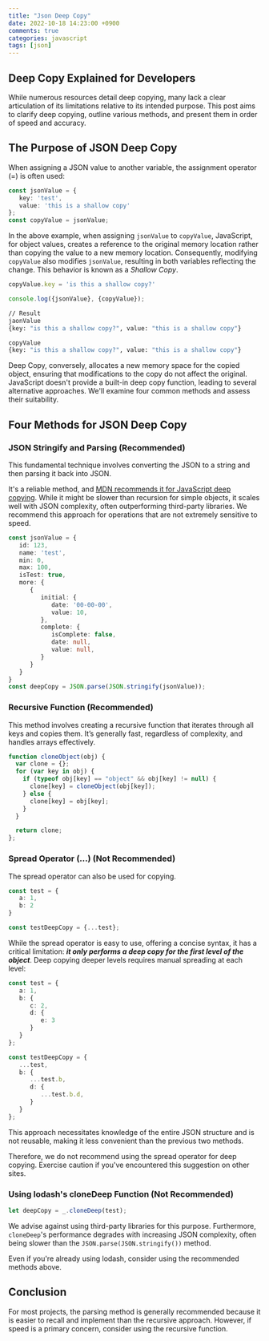 ```yaml
---
title: "Json Deep Copy"
date: 2022-10-18 14:23:00 +0900
comments: true
categories: javascript
tags: [json]
---
```


## Deep Copy Explained for Developers

While numerous resources detail deep copying, many lack a clear articulation of its limitations relative to its intended purpose. This post aims to clarify deep copying, outline various methods, and present them in order of speed and accuracy.

## The Purpose of JSON Deep Copy

When assigning a JSON value to another variable, the assignment operator (=) is often used:

```ts
const jsonValue = {
   key: 'test',
   value: 'this is a shallow copy'
};
const copyValue = jsonValue;
```

In the above example, when assigning `jsonValue` to `copyValue`, JavaScript, for object values, creates a reference to the original memory location rather than copying the value to a new memory location. Consequently, modifying `copyValue` also modifies `jsonValue`, resulting in both variables reflecting the change. This behavior is known as a *Shallow Copy*.

```ts
copyValue.key = 'is this a shallow copy?'

console.log({jsonValue}, {copyValue});

```

```bash
// Result
jaonValue
{key: "is this a shallow copy?", value: "this is a shallow copy"}

copyValue
{key: "is this a shallow copy?", value: "this is a shallow copy"}
```

Deep Copy, conversely, allocates a new memory space for the copied object, ensuring that modifications to the copy do not affect the original. JavaScript doesn't provide a built-in deep copy function, leading to several alternative approaches. We'll examine four common methods and assess their suitability.

## Four Methods for JSON Deep Copy

### JSON Stringify and Parsing (Recommended)

This fundamental technique involves converting the JSON to a string and then parsing it back into JSON.<br/>

It's a reliable method, and [MDN recommends it for JavaScript deep copying](https://developer.mozilla.org/en-US/docs/Glossary/Deep_copy). While it might be slower than recursion for simple objects, it scales well with JSON complexity, often outperforming third-party libraries. We recommend this approach for operations that are not extremely sensitive to speed.

```ts
const jsonValue = {
   id: 123,
   name: 'test',
   min: 0,
   max: 100,
   isTest: true,
   more: {
      {
         initial: {
            date: '00-00-00',
            value: 10,
         },
         complete: {
            isComplete: false,
            date: null,
            value: null,
         }
      }
   }
}
const deepCopy = JSON.parse(JSON.stringify(jsonValue));
```

### Recursive Function (Recommended)

This method involves creating a recursive function that iterates through all keys and copies them. It’s generally fast, regardless of complexity, and handles arrays effectively.

```ts
function cloneObject(obj) {
  var clone = {};
  for (var key in obj) {
    if (typeof obj[key] == "object" && obj[key] != null) {
      clone[key] = cloneObject(obj[key]);
    } else {
      clone[key] = obj[key];
    }
  }

  return clone;
};
```

### Spread Operator (...) (Not Recommended)

The spread operator can also be used for copying.

```ts
const test = {
   a: 1,
   b: 2
}

const testDeepCopy = {...test};
```

While the spread operator is easy to use, offering a concise syntax, it has a critical limitation: ***it only performs a deep copy for the first level of the object***. Deep copying deeper levels requires manual spreading at each level:

```ts
const test = {
   a: 1,
   b: {
      c: 2,
      d: {
         e: 3
      }
   }
};

const testDeepCopy = {
   ...test,
   b: {
      ...test.b,
      d: {
         ...test.b.d,
      }
   }
};
```

This approach necessitates knowledge of the entire JSON structure and is not reusable, making it less convenient than the previous two methods.<br/>

Therefore, we do not recommend using the spread operator for deep copying. Exercise caution if you've encountered this suggestion on other sites.

### Using lodash's cloneDeep Function (Not Recommended)

```ts
let deepCopy = _.cloneDeep(test);
```

We advise against using third-party libraries for this purpose. Furthermore, `cloneDeep`'s performance degrades with increasing JSON complexity, often being slower than the `JSON.parse(JSON.stringify())` method.<br/>

Even if you're already using lodash, consider using the recommended methods above.

## Conclusion

For most projects, the parsing method is generally recommended because it is easier to recall and implement than the recursive approach. However, if speed is a primary concern, consider using the recursive function.
